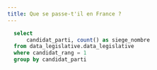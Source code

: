 ```yaml
---
title: Que se passe-t'il en France ?
---
```


```sql classement_parti
  select
      candidat_parti, count() as siege_nombre
  from data_legislative.data_legislative
  where candidat_rang = 1
  group by candidat_parti
```

<BarChart
    data={classement_parti}
    title="Nombre de sièges par parti"
    x=candidat_parti
    y=siege_nombre
    swapXY=true
/>

